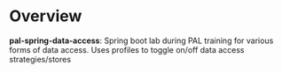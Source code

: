 # Overview
**pal-spring-data-access**: Spring boot lab during PAL training for various forms of data access. Uses profiles to toggle on/off data access strategies/stores
